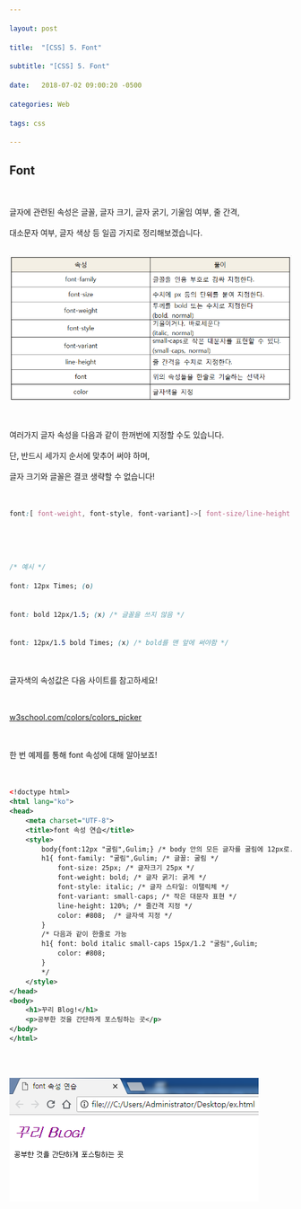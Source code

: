 ```yaml
---

layout: post

title:  "[CSS] 5. Font"

subtitle: "[CSS] 5. Font"

date:   2018-07-02 09:00:20 -0500

categories: Web

tags: css

---
```


## Font

<br>
<br>
글자에 관련된 속성은 글꼴, 글자 크기, 글자 굵기, 기울임 여부, 줄 간격,
<br>
<br>
대소문자 여부, 글자 색상 등 일곱 가지로 정리해보겠습니다.
<br>
<br>

![image](/image/CSS_image/css_image_14.png)

<br>
<br>
여러가지 글자 속성을 다음과 같이 한꺼번에 지정할 수도 있습니다.
<br>
<br>
단, 반드시 세가지 순서에 맞추어 써야 하며,
<br>
<br>
글자 크기와 글꼴은 결코 생략할 수 없습니다!
<br>
<br>
<br>

```css
font:[ font-weight, font-style, font-variant]->[ font-size/line-height ]->[font-family]
```

<br>
<br>
<br>

```css
/* 예시 */

font: 12px Times; (o)


font: bold 12px/1.5; (x) /* 글꼴을 쓰지 않음 */


font: 12px/1.5 bold Times; (x) /* bold를 맨 앞에 써야함 */
```

<br>
<br>
글자색의 속성값은 다음 사이트를 참고하세요!
<br>
<br>
<br>

<a href="https://www.w3schools.com/colors/colors_picker.asp">w3school.com/colors/colors_picker</a>

<br>
<br>
한 번 예제를 통해 font 속성에 대해 알아보죠!
<br>
<br>
<br>

```xml
<!doctype html>
<html lang="ko">
<head>
	<meta charset="UTF-8">
	<title>font 속성 연습</title>
	<style>
		body{font:12px "굴림",Gulim;} /* body 안의 모든 글자를 굴림에 12px로. */
		h1{ font-family: "굴림",Gulim; /* 글꼴: 굴림 */
			font-size: 25px; /* 글자크기 25px */
			font-weight: bold; /* 글자 굵기: 굵게 */
			font-style: italic; /* 글자 스타일: 이탤릭체 */
			font-variant: small-caps; /* 작은 대문자 표현 */
			line-height: 120%; /* 줄간격 지정 */
			color: #808;  /* 글자색 지정 */
		}
		/* 다음과 같이 한줄로 가능
		h1{ font: bold italic small-caps 15px/1.2 "굴림",Gulim;
			color: #808;
		}
		*/
	</style>
</head>
<body>
	<h1>꾸리 Blog!</h1>
	<p>공부한 것을 간단하게 포스팅하는 곳</p>
</body>
</html>
```

<br>
<br>

![image](/image/CSS_image/css_image_15.png)
